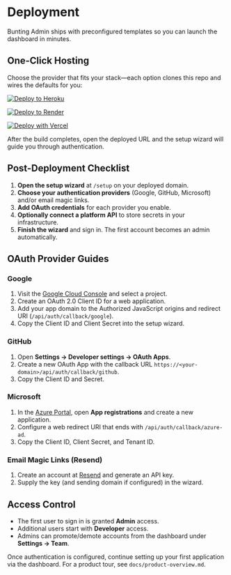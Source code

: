 # Deployment

Bunting Admin ships with preconfigured templates so you can launch the dashboard in minutes.

## One-Click Hosting

Choose the provider that fits your stack—each option clones this repo and wires the defaults for you:

[![Deploy to Heroku](https://www.herokucdn.com/deploy/button.svg)](https://heroku.com/deploy?template=https://github.com/BenjaminBriggs/Bunting-Admin)

[![Deploy to Render](https://render.com/images/deploy-to-render-button.svg)](https://render.com/deploy?repo=https://github.com/BenjaminBriggs/Bunting-Admin)

[![Deploy with Vercel](https://vercel.com/button)](https://vercel.com/new/clone?repository-url=https://github.com/BenjaminBriggs/Bunting-Admin)

After the build completes, open the deployed URL and the setup wizard will guide you through authentication.

## Post-Deployment Checklist

1. **Open the setup wizard** at `/setup` on your deployed domain.
2. **Choose your authentication providers** (Google, GitHub, Microsoft) and/or email magic links.
3. **Add OAuth credentials** for each provider you enable.
4. **Optionally connect a platform API** to store secrets in your infrastructure.
5. **Finish the wizard** and sign in. The first account becomes an admin automatically.

## OAuth Provider Guides

### Google
1. Visit the [Google Cloud Console](https://console.cloud.google.com) and select a project.
2. Create an OAuth 2.0 Client ID for a web application.
3. Add your app domain to the Authorized JavaScript origins and redirect URI (`/api/auth/callback/google`).
4. Copy the Client ID and Client Secret into the setup wizard.

### GitHub
1. Open **Settings → Developer settings → OAuth Apps**.
2. Create a new OAuth App with the callback URL `https://<your-domain>/api/auth/callback/github`.
3. Copy the Client ID and Secret.

### Microsoft
1. In the [Azure Portal](https://portal.azure.com), open **App registrations** and create a new application.
2. Configure a web redirect URI that ends with `/api/auth/callback/azure-ad`.
3. Copy the Client ID, Client Secret, and Tenant ID.

### Email Magic Links (Resend)
1. Create an account at [Resend](https://resend.com) and generate an API key.
2. Supply the key (and sending domain if configured) in the wizard.

## Access Control

- The first user to sign in is granted **Admin** access.
- Additional users start with **Developer** access.
- Admins can promote/demote accounts from the dashboard under **Settings → Team**.

Once authentication is configured, continue setting up your first application via the dashboard. For a product tour, see `docs/product-overview.md`.
